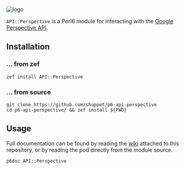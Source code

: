 ![logo](https://user-images.githubusercontent.com/12242877/46341626-8f514d00-c630-11e8-9395-4b433154c5cc.png)

`API::Perspective` is a Perl6 module for interacting with the [Google Perspective API](https://www.perspectiveapi.com/).

## Installation

### ... from zef

```
zef install API::Perspective
```

### ... from source

```
git clone https://github.com/shuppet/p6-api-perspective
cd p6-api-perspective/ && zef install ${PWD}
```

## Usage

Full documentation can be found by reading the [wiki](https://github.com/kawaiiforums/p6-api-perspective/wiki) attached to this repository, or by reading the pod directly from the module source.

```
p6doc API::Perspective
```
